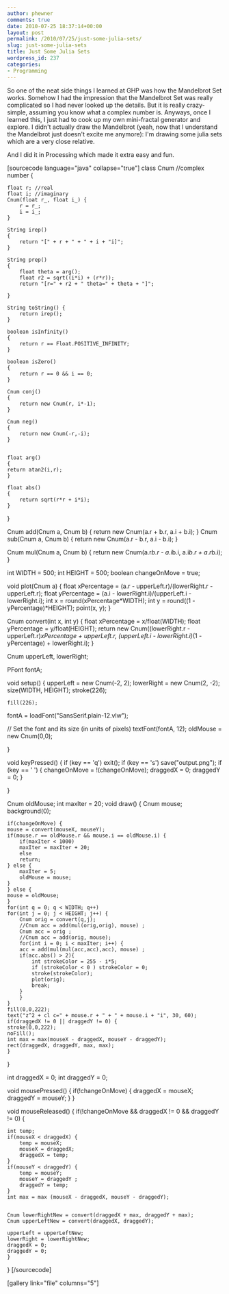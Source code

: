 ```yaml
---
author: phewner
comments: true
date: 2010-07-25 18:37:14+00:00
layout: post
permalink: /2010/07/25/just-some-julia-sets/
slug: just-some-julia-sets
title: Just Some Julia Sets
wordpress_id: 237
categories:
- Programming
---
```


So one of the neat side things I learned at GHP was how the Mandelbrot Set works.  Somehow I had the impression that the Mandelbrot Set was really complicated so I had never looked up the details.  But it is really crazy-simple, assuming you know what a complex number is.  Anyways, once I learned this, I just had to cook up my own mini-fractal generator and explore.  I didn't actually draw the Mandelbrot (yeah, now that I understand the Mandelbrot just doesn't excite me anymore): I'm drawing some julia sets which are a very close relative.

And I did it in Processing which made it extra easy and fun.  

[sourcecode language="java" collapse="true"]
class Cnum //complex number
{

    float r; //real
    float i; //imaginary
    Cnum(float r_, float i_) {
        r = r_;
        i = i_;
    }

    String irep()
    {
        return "[" + r + " + " + i + "i]";
    }

    String prep()
    {
        float theta = arg();
        float r2 = sqrt((i*i) + (r*r));
        return "[r=" + r2 + " theta=" + theta + "]";

    }

    String toString() {
        return irep();
    }

    boolean isInfinity()
    {
        return r == Float.POSITIVE_INFINITY;
    }

    boolean isZero()
    {
        return r == 0 && i == 0;
    }

    Cnum conj() 
    {
        return new Cnum(r, i*-1);
    }

    Cnum neg()
    {
        return new Cnum(-r,-i);
    }


    float arg()
    {
	return atan2(i,r);
    }

    float abs()
    {
        return sqrt(r*r + i*i);
    }
} 	

Cnum add(Cnum a, Cnum b)
{
    return new Cnum(a.r + b.r, a.i + b.i);
}
Cnum sub(Cnum a, Cnum b)
{
    return new Cnum(a.r - b.r, a.i - b.i);
}

Cnum mul(Cnum a, Cnum b)
{
     return new Cnum(a.r*b.r - a.i*b.i, a.i*b.r + a.r*b.i);
}

int WIDTH = 500;
int HEIGHT = 500;
boolean changeOnMove = true;    


void plot(Cnum a)
{
    float xPercentage = (a.r - upperLeft.r)/(lowerRight.r - upperLeft.r);
    float yPercentage = (a.i - lowerRight.i)/(upperLeft.i - lowerRight.i);
    int x = round(xPercentage*WIDTH);
    int y = round((1 - yPercentage)*HEIGHT);
    point(x, y);
}

Cnum convert(int x, int y)
{
    float xPercentage = x/float(WIDTH);
    float yPercentage = y/float(HEIGHT);
    return new Cnum((lowerRight.r - upperLeft.r)*xPercentage + upperLeft.r,
		    (upperLeft.i - lowerRight.i)*(1 - yPercentage) + lowerRight.i);
}

Cnum upperLeft, lowerRight;


PFont fontA;

void setup() {
    upperLeft = new Cnum(-2, 2);
    lowerRight = new Cnum(2, -2);
    size(WIDTH, HEIGHT);
    stroke(226);

    fill(226);

  fontA = loadFont("SansSerif.plain-12.vlw");

  // Set the font and its size (in units of pixels)
  textFont(fontA, 12);
  oldMouse = new Cnum(0,0);

}
	    

void keyPressed() {
    if (key == 'q')
	exit();
    if (key == 's') 
	save("output.png");
    if (key == ' ') {
	changeOnMove = !(changeOnMove);
	draggedX = 0;
	draggedY = 0;
    }
	
}

Cnum oldMouse;
int maxIter = 20;
void draw() {
    Cnum mouse; 
    background(0);

    if(changeOnMove) {
	mouse = convert(mouseX, mouseY);
	if(mouse.r == oldMouse.r && mouse.i == oldMouse.i) {
	    if(maxIter < 1000)
		maxIter = maxIter + 20;
	    else 
		return;
	} else {
	    maxIter = 5;
	    oldMouse = mouse;
	}
    } else {
	mouse = oldMouse;
    }
    for(int q = 0; q < WIDTH; q++)
	for(int j = 0; j < HEIGHT; j++) {
	    Cnum orig = convert(q,j);
	    //Cnum acc = add(mul(orig,orig), mouse) ;
	    Cnum acc = orig ;
	    //Cnum acc = add(orig, mouse);
	    for(int i = 0; i < maxIter; i++) {
		acc = add(mul(mul(acc,acc),acc), mouse) ;
		if(acc.abs() > 2){
		    int strokeColor = 255 - i*5;
		    if (strokeColor < 0 ) strokeColor = 0;
		    stroke(strokeColor);		    
		    plot(orig);
		    break;
		} 
	    }
	}
    fill(0,0,222);		    
    text("z^2 + cl c=" + mouse.r + " + " + mouse.i + "i", 30, 60);
    if(draggedX != 0 || draggedY != 0) {
	stroke(0,0,222);
	noFill();
	int max = max(mouseX - draggedX, mouseY - draggedY);
	rect(draggedX, draggedY, max, max);
    }
 
}

int draggedX = 0;
int draggedY = 0;

void mousePressed() 
{
    if(!changeOnMove) {
	draggedX = mouseX;
	draggedY = mouseY;
    }
}

void mouseReleased()
{
    if(!changeOnMove && draggedX != 0 && draggedY != 0) {

	int temp;
	if(mouseX < draggedX) {
	    temp = mouseX;
	    mouseX = draggedX;
	    draggedX = temp;
	}
	if(mouseY < draggedY) {
	    temp = mouseY;
	    mouseY = draggedY ;
	    draggedY = temp;
	}
	int max = max (mouseX - draggedX, mouseY - draggedY);


	Cnum lowerRightNew = convert(draggedX + max, draggedY + max);
	Cnum upperLeftNew = convert(draggedX, draggedY);

	upperLeft = upperLeftNew;
	lowerRight = lowerRightNew;
	draggedX = 0;
	draggedY = 0;
    }

}
[/sourcecode]

[gallery link="file" columns="5"]
